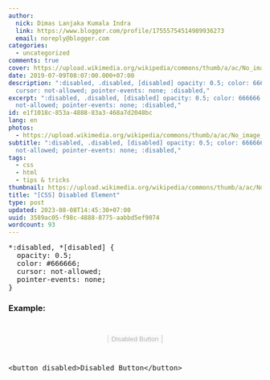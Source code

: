 ```yaml
---
author:
  nick: Dimas Lanjaka Kumala Indra
  link: https://www.blogger.com/profile/17555754514989936273
  email: noreply@blogger.com
categories:
  - uncategorized
comments: true
cover: https://upload.wikimedia.org/wikipedia/commons/thumb/a/ac/No_image_available.svg/2048px-No_image_available.svg.png
date: 2019-07-09T08:07:00.000+07:00
description: ":disabled, .disabled, [disabled] opacity: 0.5; color: 666666;
  cursor: not-allowed; pointer-events: none; :disabled,"
excerpt: ":disabled, .disabled, [disabled] opacity: 0.5; color: 666666; cursor:
  not-allowed; pointer-events: none; :disabled,"
id: e1f1018c-853a-4888-83a3-468a7d2048bc
lang: en
photos:
  - https://upload.wikimedia.org/wikipedia/commons/thumb/a/ac/No_image_available.svg/2048px-No_image_available.svg.png
subtitle: ":disabled, .disabled, [disabled] opacity: 0.5; color: 666666; cursor:
  not-allowed; pointer-events: none; :disabled,"
tags:
  - css
  - html
  - tips & tricks
thumbnail: https://upload.wikimedia.org/wikipedia/commons/thumb/a/ac/No_image_available.svg/2048px-No_image_available.svg.png
title: "[CSS] Disabled Element"
type: post
updated: 2023-08-08T14:45:30+07:00
uuid: 3589ac05-f98c-4888-8775-aabbd5ef9074
wordcount: 93
---
```


<div dir="ltr" style="text-align: left;" trbidi="on"><style>*:disabled, .disabled, *[disabled] {   opacity: 0.5;   color: #666666;   cursor: not-allowed;   pointer-events: none; } </style> <pre>*:disabled, *[disabled] {<br>  opacity: 0.5;<br>  color: #666666;<br>  cursor: not-allowed;<br>  pointer-events: none;<br>}<br></pre><h3>Example:</h3><center><button disabled="" style="margin:2em;border-top:1px;border-bottom:1px">Disabled Button</button></center><pre>&lt;button disabled&gt;Disabled Button&lt;/button&gt;</pre></div>